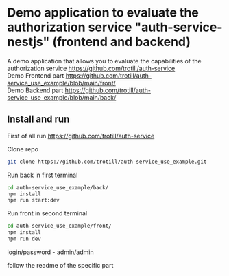 # Demo application to evaluate the authorization service "auth-service-nestjs" (frontend and backend)

A demo application that allows you to evaluate the capabilities of the authorization
service https://github.com/trotill/auth-service  
Demo Frontend part https://github.com/trotill/auth-service_use_example/blob/main/front/  
Demo Backend part https://github.com/trotill/auth-service_use_example/blob/main/back/

## Install and run

First of all run https://github.com/trotill/auth-service

Clone repo

```bash
git clone https://github.com/trotill/auth-service_use_example.git
```

Run back in first terminal

```bash
cd auth-service_use_example/back/
npm install
npm run start:dev
```

Run front in second terminal

```bash
cd auth-service_use_example/front/
npm install
npm run dev
```

login/password - admin/admin

follow the readme of the specific part

